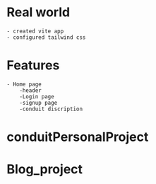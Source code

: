 # Real world

    - created vite app
    - configured tailwind css

# Features

    - Home page
        -header
        -Login page
        -signup page
        -conduit discription


# conduitPersonalProject
# Blog_project
